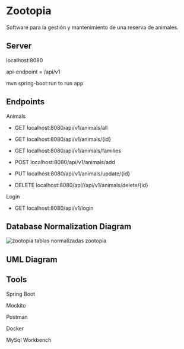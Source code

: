 # Zootopia
Software para la gestión y mantenimiento de una reserva de animales.

## Server
localhost:8080

api-endpoint = /api/v1

mvn spring-boot:run to run app

## Endpoints

Animals
- <p>GET localhost:8080/api/v1/animals/all</p>
- <p>GET localhost:8080/api/v1/animals/{id}</p>
- <p>GET localhost:8080/api/v1/animals/families</p>
- <p>POST localhost:8080/api/v1/animals/add</p>
- <p>PUT localhost:8080/api/v1/animals/update/{id}</p>
- <p>DELETE localhost:8080/api//api/v1/animals/delete/{id}</p>

Login
- <p>GET localhost:8080/api/v1/login</p>


## Database Normalization Diagram

![zootopia tablas normalizadas zootopia](https://github.com/user-attachments/assets/34f0cdd4-f049-4542-997a-58cfca699507)

## UML Diagram

## Tools
Spring Boot

Mockito

Postman

Docker

MySql Workbench
